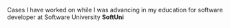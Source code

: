 Cases I have worked on while I was advancing in my education for software developer at Software University **SoftUni**
